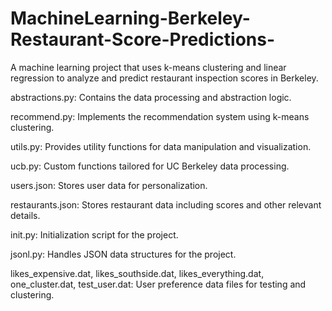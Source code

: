 # MachineLearning-Berkeley-Restaurant-Score-Predictions-
A machine learning project that uses k-means clustering and linear regression to analyze and predict restaurant inspection scores in Berkeley.

abstractions.py: Contains the data processing and abstraction logic.

recommend.py: Implements the recommendation system using k-means clustering.

utils.py: Provides utility functions for data manipulation and visualization.

ucb.py: Custom functions tailored for UC Berkeley data processing.

users.json: Stores user data for personalization.

restaurants.json: Stores restaurant data including scores and other relevant details.

init.py: Initialization script for the project.

jsonl.py: Handles JSON data structures for the project.

likes_expensive.dat, likes_southside.dat, likes_everything.dat, one_cluster.dat, test_user.dat: User preference data files for testing and clustering.
